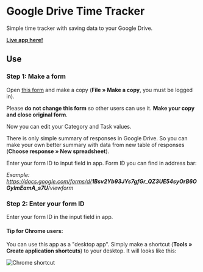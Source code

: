Google Drive Time Tracker
=========================

Simple time tracker with saving data to your Google Drive.


**[Live app here!](http://apps.rotten77.cz/time-tracker/)**

## Use
### Step 1: Make a form


Open [this form](https://docs.google.com/forms/d/1Bsv2Yb93JYs7gfGr_QZ3UE54syOrB6OGylmEamA_s7U/edit?usp=sharing) and make a copy (<strong>File &raquo; Make a copy</strong>, you must be logged in).
		
Please **do not change this form** so other users can use it. **Make your copy and close original form**.
		
Now you can edit your Category and Task values.
		
There is only simple summary of responses in Google Drive. So you can make your own better summary with data from new table of responses (<strong>Choose response &raquo; New spreadsheet</strong>).
		
Enter your form ID to input field in app. Form ID you can find in address bar:

_Example: https://docs.google.com/forms/d/<strong>1Bsv2Yb93JYs7gfGr_QZ3UE54syOrB6OGylmEamA_s7U</strong>/viewform_
		
### Step 2: Enter your form ID

Enter your form ID in the input field in app.


#### Tip for Chrome users:
You can use this app as a &quot;desktop app&quot;. Simply make a shortcut (<strong>Tools &raquo; Create application shortcuts</strong>) to your desktop. It will looks like this:



![Chrome shortcut](http://apps.rotten77.cz/time-tracker/chrome-shortcut.png "Chrome shortcut")
